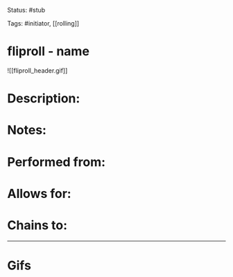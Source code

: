 Status: #stub 

Tags: #initiator, [[rolling]]

# fliproll - name
![[fliproll_header.gif]]
# Description:


# Notes:


# Performed from:


# Allows for:


# Chains to:


___
# Gifs

